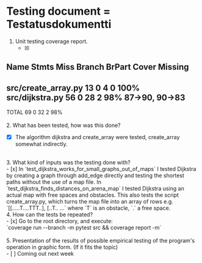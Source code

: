 # Testing document = Testatusdokumentti

1. Unit testing coverage report.<br />
   - [x] <br />

Name                  Stmts   Miss Branch BrPart  Cover   Missing
-----------------------------------------------------------------
src/create_array.py      13      0      4      0   100%
src/dijkstra.py          56      0     28      2    98%   87->90, 90->83
-----------------------------------------------------------------
TOTAL                    69      0     32      2    98%
<br />
<br />
2. What has been tested, how was this done?<br />
   - [x] The algorithm dijkstra and create_array were tested, create_array somewhat indirectly. 
<br />
3. What kind of inputs was the testing done with?
<br />
   - [x] In `test_dijkstra_works_for_small_graphs_out_of_maps` I tested Dijkstra by creating a graph through add_edge directly and testing the shortest paths without the use of a map file. In `test_dijkstra_finds_distances_on_arena_map` I tested Dijkstra using an actual map with free spaces and obstacles. This also tests the script create_array.py, which turns the map file into an array of rows e.g. `[[.....T....TTT..], [..T.. ...` where `T` is an obstacle, `.` a free space. <br />
4. How can the tests be repeated?
<br />
   - [x] Go to the root directory, and execute:
<br />
`coverage run --branch -m pytest src && coverage report -m`
<br /><br />
5. Presentation of the results of possible empirical testing of the program's operation in graphic form. (If it fits the topic)
<br />
   - [ ] Coming out next week
<br />





